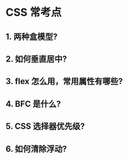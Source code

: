# CSS 常考点

## 1. 两种盒模型?

## 2. 如何垂直居中?

## 3. flex 怎么用，常用属性有哪些?

## 4. BFC 是什么?

## 5. CSS 选择器优先级?

## 6. 如何清除浮动?
